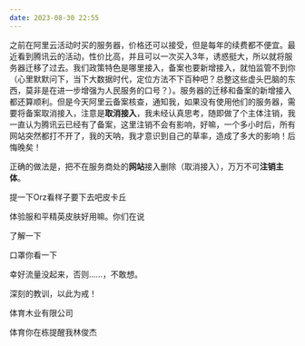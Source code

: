 ```yaml
---
date: 2023-08-30 22:55
---
```


之前在阿里云活动时买的服务器，价格还可以接受，但是每年的续费都不便宜。最近看到腾讯云的活动，性价比高，并且可以一次买入3年，诱惑挺大，所以就将服务器迁移了过去。我们政策特色是哪里接入，备案也要新增接入，就怕监管不到你（心里默默问下，当下大数据时代，定位方法不下百种吧？总整这些虚头巴脑的东西，莫非是在进一步增强为人民服务的口号？）。服务器的迁移和备案的新增接入都还算顺利。但是今天阿里云备案核查，通知我，如果没有使用他们的服务器，需要将备案取消接入，注意是**取消接入**，我未经认真思考，随即做了个主体注销，我一直认为腾讯云已经有了备案，这里注销不会有影响，好嘛，一个多小时后，所有网站突然都打不开了，我的天呐，我才意识到自己的草率，造成了多大的影响！后悔晚矣！

正确的做法是，把不在服务商处的**网站**接入删除（取消接入），万万不可**注销主体**。

提一下Orz看样子要下去吧皮卡丘

体验服和平精英皮肤好用嘛。你们在说


了解一下

口罩你看一下

幸好流量没起来，否则……，不敢想。

深刻的教训，以此为戒！


体育木业有限公司

体育你在栋提醒我林俊杰
